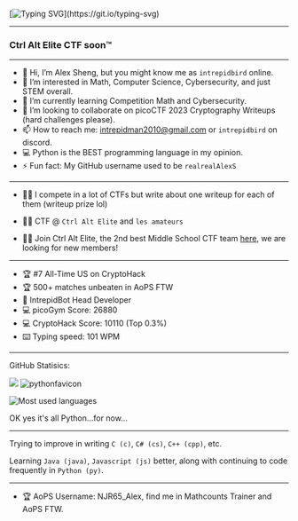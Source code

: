 [![Typing SVG](https://readme-typing-svg.demolab.com/?lines=Hey,+I'm+IntrepidBird!)](https://git.io/typing-svg)

--------------------------------------------------------------------------------------------------------------------------------------------------------------------------------------------------------------------
### Ctrl Alt Elite CTF soon:tm:
--------------------------------------------------------------------------------------------------------------------------------------------------------------------------------------------------------------------
- 👋 Hi, I’m Alex Sheng, but you might know me as `intrepidbird` online.
- 👀 I’m interested in Math, Computer Science, Cybersecurity, and just STEM overall.
- 🌱 I’m currently learning Competition Math and Cybersecurity.
- 💞️ I’m looking to collaborate on picoCTF 2023 Cryptography Writeups (hard challenges please).
- 📫 How to reach me: intrepidman2010@gmail.com or `intrepidbird` on discord.
- 💻 Python is the BEST programming language in my opinion.
- ⚡ Fun fact: My GitHub username used to be `realrealAlexS`
--------------------------------------------------------------------------------------------------------------------------------------------------------------------------------------------------------------------
- 👨‍💻 I compete in a lot of CTFs but write about one writeup for each of them (writeup prize lol)

- 👨‍💻 CTF @ `Ctrl Alt Elite` and `les amateurs`

- 👨‍💻 Join Ctrl Alt Elite, the 2nd best Middle School CTF team [here](https://discord.gg/CCPGsQvA), we are looking for new members!

--------------------------------------------------------------------------------------------------------------------------------------------------------------------------------------------------------------------

- 🏆 #7 All-Time US on CryptoHack
- 🏆 500+ matches unbeaten in AoPS FTW
- 🤖 IntrepidBot Head Developer
- 💻 picoGym Score: 26880
- 💻 CryptoHack Score: 10110 (Top 0.3%)
- ⌨️ Typing speed: 101 WPM

--------------------------------------------------------------------------------------------------------------------------------------------------------------------------------------------------------------------

GitHub Statisics:

![](https://komarev.com/ghpvc/?username=realrealAlexS) ![pythonfavicon](https://github.com/realrealAlexS/realrealAlexS/assets/140008493/546e186c-f5b0-4e57-b812-82182626142e)

![Most used languages](https://github-readme-stats.vercel.app/api/top-langs?username=realrealAlexS&theme=merko) 

OK yes it's all Python...for now...

--------------------------------------------------------------------------------------------------------------------------------------------------------------------------------------------------------------------

Trying to improve in writing `C (c)`, `C# (cs)`, `C++ (cpp)`, etc.

Learning `Java (java)`, `Javascript (js)` better, along with continuing to code frequently in `Python (py)`.

--------------------------------------------------------------------------------------------------------------------------------------------------------------------------------------------------------------------

- 🏆 AoPS Username: NJR65_Alex, find me in Mathcounts Trainer and AoPS FTW.

<!---
realrealAlexS/realrealAlexS is a ✨ special ✨ repository because its `README.md` (this file) appears on your GitHub profile.
You can click the Preview link to take a look at your changes.
--->
